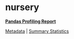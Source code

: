 # nursery

[**Pandas Profiling Report**](https://epistasislab.github.io/penn-ml-benchmarks/profile/nursery.html)

[Metadata](metadata.yaml) | [Summary Statistics](summary_stats.tsv)

